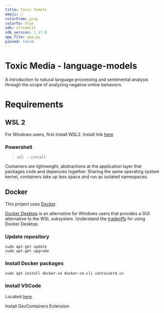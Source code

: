 ```yaml
---
title: Toxic Tweets
emoji: 🐢
colorFrom: gray
colorTo: blue
sdk: streamlit
sdk_version: 1.17.0
app_file: app.py
pinned: false
---
```


# Toxic Media - language-models
A introduction to natural language processing and sentimental analysis through the scope of analyzing negative online behaviors.


# Requirements

## WSL 2
For Windows users, first install WSL2. Install link [here](https://learn.microsoft.com/en-us/windows/wsl/install)

### Powershell
> `wsl --install`

Containers are lightweight, abstractions at the application layer that packages code and depencies together. Sharing the same operating system kernel, containers take up less space and run as isolated namespaces.

## Docker
This project uses [Docker](https://docs.docker.com/engine/install). 

[Docker Desktop](https://docs.docker.com/desktop/install/windows-install/) is an alternative for Windows users that provides a GUI alternative to the WSL subsystem. Understand the [tradeoffs](https://www.docker.com/blog/guest-blog-deciding-between-docker-desktop-and-a-diy-solution/) for using Docker Desktop.

### Update repository

```
sudo apt-get update
sudo apt-get upgrade
```

### Install Docker packages

```
sudo apt install docker-ce docker-ce-cli containerd.io
```

### Install VSCode 

Located [here](https://code.visualstudio.com/download).

Install DevContainers Extension

